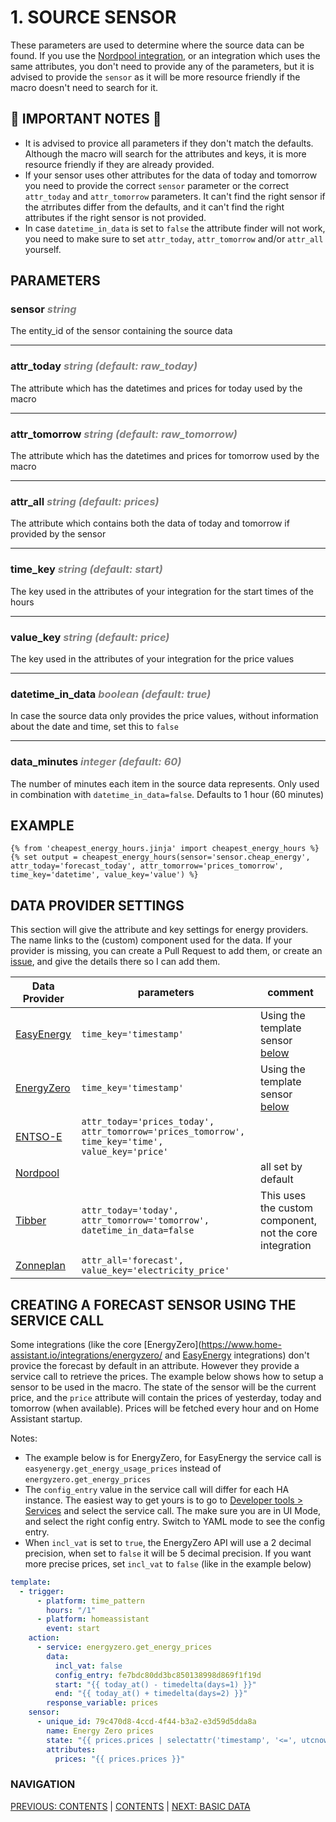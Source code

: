 # 1. SOURCE SENSOR

These parameters are used to determine where the source data can be found. If you use the [Nordpool integration](https://github.com/custom-components/nordpool), or an integration which uses the same attributes, you don't need to provide any of the parameters, but it is advised to provide the `sensor` as it will be more resource friendly if the macro doesn't need to search for it.

## 🚨 IMPORTANT NOTES 🚨
* It is advised to provice all parameters if they don't match the defaults. Although the macro will search for the attributes and keys, it is more resource friendly if they are already provided.
* If your sensor uses other attributes for the data of today and tomorrow you need to provide the correct `sensor` parameter or the correct `attr_today` and `attr_tomorrow` parameters. It can't find the right sensor if the atrributes differ from the defaults, and it can't find the right attributes if the right sensor is not provided.
* In case `datetime_in_data` is set to `false` the attribute finder will not work, you need to make sure to set `attr_today`, `attr_tomorrow` and/or `attr_all` yourself.

## PARAMETERS

### **sensor** <span style="color:grey">_string_</span>
The entity_id of the sensor containing the source data
***
### **attr_today** <span style="color:grey">_string (default: raw_today)_</span>
The attribute which has the datetimes and prices for today used by the macro
***
### **attr_tomorrow** <span style="color:grey">_string (default: raw_tomorrow)_</span>
The attribute which has the datetimes and prices for tomorrow used by the macro
***
### **attr_all** <span style="color:grey">_string (default: prices)_</span>
The attribute which contains both the data of today and tomorrow if provided by the sensor
***
### **time_key** <span style="color:grey">_string (default: start)_</span>
The key used in the attributes of your integration for the start times of the hours
***
### **value_key** <span style="color:grey">_string (default: price)_</span>
The key used in the attributes of your integration for the price values
***
### **datetime_in_data** <span style="color:grey">_boolean (default: true)_</span>
In case the source data only provides the price values, without information about the date and time, set this to `false`
***
### **data_minutes** <span style="color:grey">_integer (default: 60)_</span>
The number of minutes each item in the source data represents. Only used in combination with `datetime_in_data=false`. Defaults to 1 hour (60 minutes)

## EXAMPLE

```jinja
{% from 'cheapest_energy_hours.jinja' import cheapest_energy_hours %}
{% set output = cheapest_energy_hours(sensor='sensor.cheap_energy', attr_today='forecast_today', attr_tomorrow='prices_tomorrow', time_key='datetime', value_key='value') %}
```

## DATA PROVIDER SETTINGS

This section will give the attribute and key settings for energy providers. The name links to the (custom) component used for the data.
If your provider is missing, you can create a Pull Request to add them, or create an [issue](<https://github.com/TheFes/cheapest-energy-hours/issues/new>), and give the details there so I can add them.

|Data Provider|parameters|comment|
|---|---|---|
|[EasyEnergy](<https://www.home-assistant.io/integrations/easyenergy/>)|`time_key='timestamp'`|Using the template sensor [below](#creating-a-forecast-sensor-using-the-service-call)|
|[EnergyZero](<https://www.home-assistant.io/integrations/energyzero/>)|`time_key='timestamp'`|Using the template sensor [below](#creating-a-forecast-sensor-using-the-service-call)|
|[ENTSO-E](<https://github.com/JaccoR/hass-entso-e>)|`attr_today='prices_today', attr_tomorrow='prices_tomorrow', time_key='time', value_key='price'`||
|[Nordpool](<https://github.com/custom-components/nordpool>)||all set by default|
|[Tibber](<https://github.com/Danielhiversen/home_assistant_tibber_custom>)|`attr_today='today', attr_tomorrow='tomorrow', datetime_in_data=false`|This uses the custom component, not the core integration|
|[Zonneplan](<https://github.com/fsaris/home-assistant-zonneplan-one>)|`attr_all='forecast', value_key='electricity_price'`||

## CREATING A FORECAST SENSOR USING THE SERVICE CALL

Some integrations (like the core [EnergyZero](<https://www.home-assistant.io/integrations/energyzero/> and [EasyEnergy](<https://www.home-assistant.io/integrations/easyenergy/>) integrations) don't provice the forecast by default in an attribute. However they provide a service call to retrieve the prices. The example below shows how to setup a sensor to be used in the macro. The state of the sensor will be the current price, and the `price` attribute will contain the prices of yesterday, today and tomorrow (when available). Prices will be fetched every hour and on Home Assistant startup.

Notes:
* The example below is for EnergyZero, for EasyEnergy the service call is `easyenergy.get_energy_usage_prices` instead of `energyzero.get_energy_prices`
* The `config_entry` value in the service call will differ for each HA instance. The easiest way to get yours is to go to [Developer tools > Services](<https://my.home-assistant.io/create-link/?redirect=developer_services>) and select the service call. The make sure you are in UI Mode, and select the right config entry. Switch to YAML mode to see the config entry.
* When `incl_vat` is set to `true`, the EnergyZero API will use a 2 decimal precision, when set to `false` it will be 5 decimal precision. If you want more precise prices, set `incl_vat` to `false` (like in the example below)

```yaml
template:
  - trigger:
      - platform: time_pattern
        hours: "/1"
      - platform: homeassistant
        event: start
    action:
      - service: energyzero.get_energy_prices
        data:
          incl_vat: false
          config_entry: fe7bdc80dd3bc850138998d869f1f19d
          start: "{{ today_at() - timedelta(days=1) }}"
          end: "{{ today_at() + timedelta(days=2) }}"
        response_variable: prices
    sensor:
      - unique_id: 79c470d8-4ccd-4f44-b3a2-e3d59d5dda8a
        name: Energy Zero prices
        state: "{{ prices.prices | selectattr('timestamp', '<=', utcnow().strftime('%Y-%m-%d %H:%M:%S+00:00')) | map(attribute='price') | list | last }}"
        attributes:
          prices: "{{ prices.prices }}"
```

### NAVIGATION
[PREVIOUS: CONTENTS](./0-how-to.md) | [CONTENTS](0-how-to.md) | [NEXT: BASIC DATA](2-basic_data.md)
